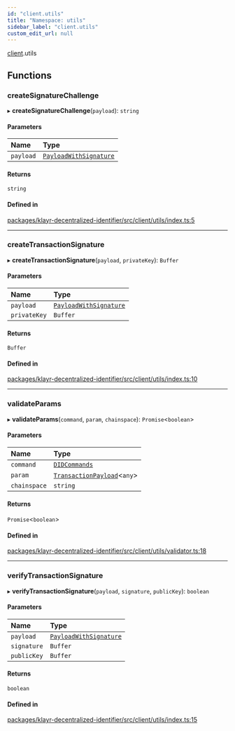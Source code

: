 ```yaml
---
id: "client.utils"
title: "Namespace: utils"
sidebar_label: "client.utils"
custom_edit_url: null
---
```


[client](client.md).utils

## Functions

### createSignatureChallenge

▸ **createSignatureChallenge**(`payload`): `string`

#### Parameters

| Name | Type |
| :------ | :------ |
| `payload` | [`PayloadWithSignature`](../modules.md#payloadwithsignature) |

#### Returns

`string`

#### Defined in

[packages/klayr-decentralized-identifier/src/client/utils/index.ts:5](https://github.com/aldhosutra/klayr-did/blob/4de9da3/packages/klayr-decentralized-identifier/src/client/utils/index.ts#L5)

___

### createTransactionSignature

▸ **createTransactionSignature**(`payload`, `privateKey`): `Buffer`

#### Parameters

| Name | Type |
| :------ | :------ |
| `payload` | [`PayloadWithSignature`](../modules.md#payloadwithsignature) |
| `privateKey` | `Buffer` |

#### Returns

`Buffer`

#### Defined in

[packages/klayr-decentralized-identifier/src/client/utils/index.ts:10](https://github.com/aldhosutra/klayr-did/blob/4de9da3/packages/klayr-decentralized-identifier/src/client/utils/index.ts#L10)

___

### validateParams

▸ **validateParams**(`command`, `param`, `chainspace`): `Promise`<`boolean`\>

#### Parameters

| Name | Type |
| :------ | :------ |
| `command` | [`DIDCommands`](../modules.md#didcommands) |
| `param` | [`TransactionPayload`](../interfaces/TransactionPayload.md)<`any`\> |
| `chainspace` | `string` |

#### Returns

`Promise`<`boolean`\>

#### Defined in

[packages/klayr-decentralized-identifier/src/client/utils/validator.ts:18](https://github.com/aldhosutra/klayr-did/blob/4de9da3/packages/klayr-decentralized-identifier/src/client/utils/validator.ts#L18)

___

### verifyTransactionSignature

▸ **verifyTransactionSignature**(`payload`, `signature`, `publicKey`): `boolean`

#### Parameters

| Name | Type |
| :------ | :------ |
| `payload` | [`PayloadWithSignature`](../modules.md#payloadwithsignature) |
| `signature` | `Buffer` |
| `publicKey` | `Buffer` |

#### Returns

`boolean`

#### Defined in

[packages/klayr-decentralized-identifier/src/client/utils/index.ts:15](https://github.com/aldhosutra/klayr-did/blob/4de9da3/packages/klayr-decentralized-identifier/src/client/utils/index.ts#L15)

